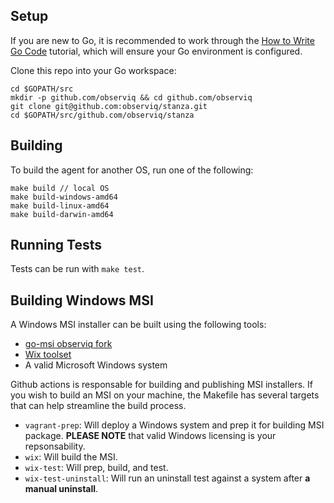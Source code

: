 ## Setup

If you are new to Go, it is recommended to work through the [How to Write Go Code](https://golang.org/doc/code.html) tutorial, which will ensure your Go environment is configured.

Clone this repo into your Go workspace:
```
cd $GOPATH/src
mkdir -p github.com/observiq && cd github.com/observiq
git clone git@github.com:observiq/stanza.git
cd $GOPATH/src/github.com/observiq/stanza
```

## Building

To build the agent for another OS, run one of the following: 
```
make build // local OS
make build-windows-amd64
make build-linux-amd64
make build-darwin-amd64
```

## Running Tests

Tests can be run with `make test`.

## Building Windows MSI

A Windows MSI installer can be built using the following tools:

- [go-msi observiq fork](https://github.com/observIQ/go-msi/)
- [Wix toolset](https://wixtoolset.org/)
- A valid Microsoft Windows system

Github actions is responsable for building and publishing MSI installers. If you wish to build an MSI
on your machine, the Makefile has several targets that can help streamline the build process.

- `vagrant-prep`: Will deploy a Windows system and prep it for building MSI package. **PLEASE NOTE** that valid Windows licensing is your repsonsability.
- `wix`: Will build the MSI.
- `wix-test`: Will prep, build, and test.
- `wix-test-uninstall`: Will run an uninstall test against a system after **a manual uninstall**.